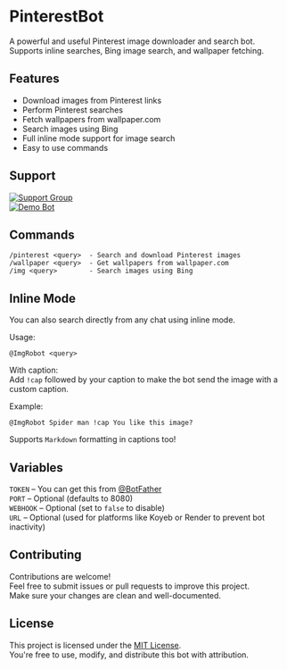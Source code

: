 # PinterestBot

A powerful and useful Pinterest image downloader and search bot. Supports inline searches, Bing image search, and wallpaper fetching.

## Features

- Download images from Pinterest links  
- Perform Pinterest searches  
- Fetch wallpapers from wallpaper.com  
- Search images using Bing  
- Full inline mode support for image search  
- Easy to use commands  

## Support

[![Support Group](https://img.shields.io/badge/Support-Join%20Group-success?style=for-the-badge&logo=telegram)](https://t.me/XBOTSUPPORTS)  
[![Demo Bot](https://img.shields.io/badge/Try%20Bot-ImgRobot-blue?style=for-the-badge&logo=telegram)](https://t.me/ImgRobot)

## Commands

```
/pinterest <query>  - Search and download Pinterest images  
/wallpaper <query>  - Get wallpapers from wallpaper.com  
/img <query>        - Search images using Bing  
```

## Inline Mode

You can also search directly from any chat using inline mode.

Usage:
```
@ImgRobot <query>
```

With caption:  
Add `!cap` followed by your caption to make the bot send the image with a custom caption.

Example:
```
@ImgRobot Spider man !cap You like this image?
```

Supports `Markdown` formatting in captions too!

## Variables

`TOKEN` – You can get this from [@BotFather](https://telegram.dog/BotFather)  
`PORT` – Optional (defaults to 8080)  
`WEBHOOK` – Optional (set to `false` to disable)  
`URL` – Optional (used for platforms like Koyeb or Render to prevent bot inactivity)

## Contributing

Contributions are welcome!  
Feel free to submit issues or pull requests to improve this project.  
Make sure your changes are clean and well-documented.

## License

This project is licensed under the [MIT License](LICENSE).  
You're free to use, modify, and distribute this bot with attribution.
